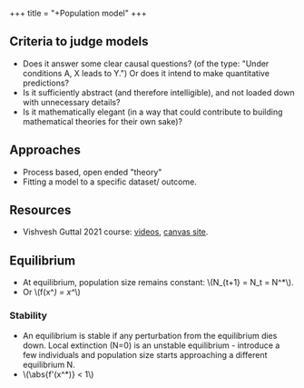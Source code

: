 +++
title = "+Population model"
+++

## Criteria to judge models
- Does it answer some clear causal questions? (of the type: "Under conditions A, X leads to Y.") Or does it intend to make quantitative predictions?
- Is it sufficiently abstract (and therefore intelligible), and not loaded down with unnecessary details?
- Is it mathematically elegant (in a way that could contribute to building mathematical theories for their own sake)?

## Approaches
- Process based, open ended "theory"
- Fitting a model to a specific dataset/ outcome.

## Resources
- Vishvesh Guttal 2021 course: [videos](https://www.youtube.com/playlist?list=PLSG8-hBQ2Vg2zs_KhBhEH3rGaZcKNkdGr), [canvas site](https://canvas.instructure.com/courses/2579503).

## Equilibrium
- At equilibrium, population size remains constant: \\(N_{t+1} = N_t = N^*\\).
- Or \\(f(x^*) = x^*\\)

### Stability
- An equilibrium is stable if any perturbation from the equilibrium dies down. Local extinction (N=0) is an unstable equilibrium - introduce a few individuals and population size starts approaching a different equilibrium N.
- \\(\abs{f'(x^*)} < 1\\)

